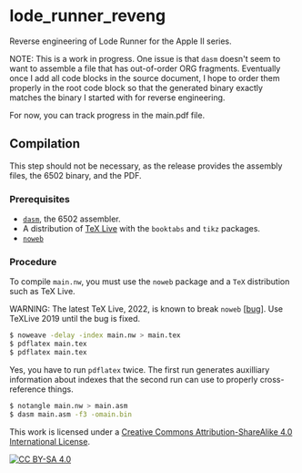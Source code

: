 # lode_runner_reveng
Reverse engineering of Lode Runner for the Apple II series.

NOTE: This is a work in progress. One issue is that `dasm` doesn't seem to want to assemble a file that has
out-of-order ORG fragments. Eventually once I add all code blocks in the source document, I hope to order them
properly in the root code block so that the generated binary exactly matches the binary I started with for
reverse engineering.

For now, you can track progress in the main.pdf file.

## Compilation

This step should not be necessary, as the release provides the assembly files, the 6502 binary, and the PDF.

### Prerequisites

* [`dasm`](https://dasm-assembler.github.io/), the 6502 assembler.
* A distribution of [TeX Live](https://www.tug.org/texlive/) with the `booktabs` and `tikz` packages.
* [`noweb`](https://github.com/nrnrnr/noweb)

### Procedure

To compile `main.nw`, you must use the `noweb` package and a `TeX` distribution such as TeX Live.

WARNING: The latest TeX Live, 2022, is known to break `noweb` [[bug](https://github.com/nrnrnr/noweb/issues/24)]. Use TeXLive 2019 until the bug is fixed.

```sh
$ noweave -delay -index main.nw > main.tex
$ pdflatex main.tex
$ pdflatex main.tex
```

Yes, you have to run `pdflatex` twice. The first run generates auxilliary information about indexes that the second run can use to properly cross-reference things.

```sh
$ notangle main.nw > main.asm
$ dasm main.asm -f3 -omain.bin
```

This work is licensed under a
[Creative Commons Attribution-ShareAlike 4.0 International License][cc-by-sa].

[![CC BY-SA 4.0][cc-by-sa-image]][cc-by-sa]

[cc-by-sa]: http://creativecommons.org/licenses/by-sa/4.0/
[cc-by-sa-image]: https://licensebuttons.net/l/by-sa/4.0/88x31.png
[cc-by-sa-shield]: https://img.shields.io/badge/License-CC%20BY--SA%204.0-lightgrey.svg
